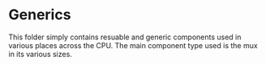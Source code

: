 # Generics

This folder simply contains resuable and generic components used in various places across the CPU. The main component type used is the mux in its various sizes. 